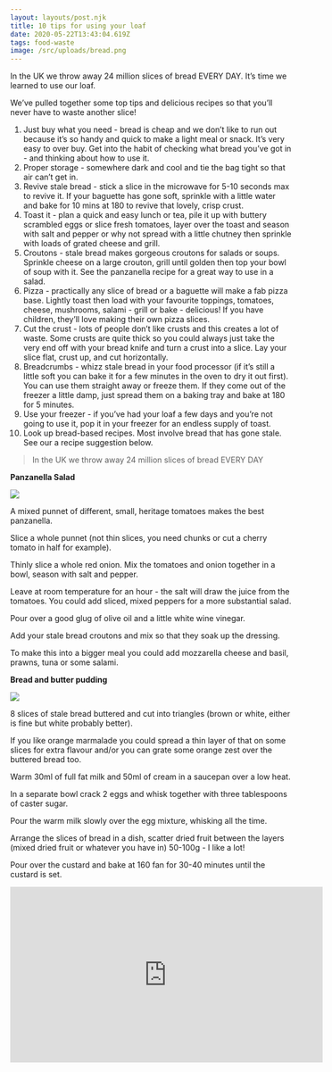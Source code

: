 ```yaml
---
layout: layouts/post.njk
title: 10 tips for using your loaf
date: 2020-05-22T13:43:04.619Z
tags: food-waste
image: /src/uploads/bread.png
---
```

In the UK we throw away 24 million slices of bread EVERY DAY. It’s time we learned to use our loaf.

We’ve pulled together some top tips and delicious recipes so that you’ll never have to waste another slice!

1. Just buy what you need - bread is cheap and we don’t like to run out because it’s so handy and quick to make a light meal or snack. It’s very easy to over buy. Get into the habit of checking what bread you’ve got in - and thinking about how to use it.
2. Proper storage - somewhere dark and cool and tie the bag tight so that air can’t get in.
3. Revive stale bread - stick a slice in the microwave for 5-10 seconds max to revive it. If your baguette has gone soft, sprinkle with a little water and bake for 10 mins at 180 to revive that lovely, crisp crust.
4. Toast it - plan a quick and easy lunch or tea, pile it up with buttery scrambled eggs or slice fresh tomatoes, layer over the toast and season with salt and pepper or why not spread with a little chutney then sprinkle with loads of grated cheese and grill.
5. Croutons - stale bread makes gorgeous croutons for salads or soups. Sprinkle cheese on a large crouton, grill until golden then top your bowl of soup with it. See the panzanella recipe for a great way to use in a salad.
6. Pizza - practically any slice of bread or a baguette will make a fab pizza base. Lightly toast then load with your favourite toppings, tomatoes, cheese, mushrooms, salami - grill or bake - delicious! If you have children, they’ll love making their own pizza slices.
7. Cut the crust - lots of people don’t like crusts and this creates a lot of waste. Some crusts are quite thick so you could always just take the very end off with your bread knife and turn a crust into a slice. Lay your slice flat, crust up, and cut horizontally.
8. Breadcrumbs - whizz stale bread in your food processor (if it’s still a little soft you can bake it for a few minutes in the oven to dry it out first). You can use them straight away or freeze them. If they come out of the freezer a little damp, just spread them on a baking tray and bake at 180 for 5 minutes.
9. Use your freezer - if you’ve had your loaf a few days and you’re not going to use it, pop it in your freezer for an endless supply of toast.
10. Look up bread-based recipes. Most involve bread that has gone stale. See our a recipe suggestion below.

<!--StartFragment-->

> In the UK we throw away 24 million slices of bread EVERY DAY

<!--EndFragment-->

**Panzanella Salad**

![](/src/uploads/salad.png)

A mixed punnet of different, small, heritage tomatoes makes the best panzanella. 

Slice a whole punnet (not thin slices, you need chunks or cut a cherry tomato in half for example). 

Thinly slice a whole red onion. Mix the tomatoes and onion together in a bowl, season with salt and pepper.

Leave at room temperature for an hour - the salt will draw the juice from the tomatoes. You could add sliced, mixed peppers for a more substantial salad. 

Pour over a good glug of olive oil and a little white wine vinegar. 

Add your stale bread croutons and mix so that they soak up the dressing.

To make this into a bigger meal you could add mozzarella cheese and basil, prawns, tuna or some salami.

**Bread and butter pudding**

![](/src/uploads/bread-and-butter-pud.png)

8 slices of stale bread buttered and cut into triangles (brown or white, either is fine but white probably better). 

If you like orange marmalade you could spread a thin layer of that on some slices for extra flavour and/or you can grate some orange zest over the buttered bread too. 

Warm 30ml of full fat milk and 50ml of cream in a saucepan over a low heat. 

In a separate bowl crack 2 eggs and whisk together with three tablespoons of caster sugar. 

Pour the warm milk slowly over the egg mixture, whisking all the time. 

Arrange the slices of bread in a dish, scatter dried fruit between the layers (mixed dried fruit or whatever you have in) 50-100g - I like a lot!

Pour over the custard and bake at 160 fan for 30-40 minutes until the custard is set.

<iframe width="560" height="315" src="https://www.youtube.com/embed/uBquLnG7S84" frameborder="0" allow="accelerometer; autoplay; encrypted-media; gyroscope; picture-in-picture" allowfullscreen></iframe>